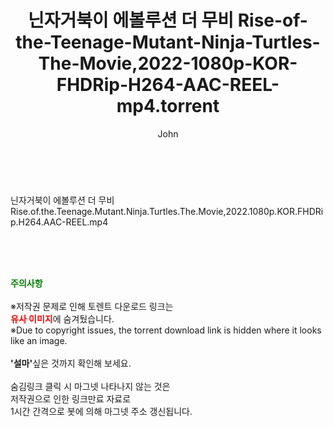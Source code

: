 ﻿---
layout: post
title:  "닌자거북이 에볼루션 더 무비 Rise-of-the-Teenage-Mutant-Ninja-Turtles-The-Movie,2022-1080p-KOR-FHDRip-H264-AAC-REEL-mp4.torrent"
author: John
categories: [ 애니메이션 ]
tags: [  ]
image:  
description: "닌자거북이 에볼루션 더 무비 Rise-of-the-Teenage-Mutant-Ninja-Turtles-The-Movie,2022-1080p-KOR-FHDRip-H264-AAC-REEL-mp4 torrent 정보 공유"
toc: true
toc_sticky: true
---

<br>
<div class="view-img">
<a class="view_image" href="https://torrentmobile60.com/bbs/view_image.php?fn=%2Fdata%2Ffile%2Fani%2F3735182707_gZDq5v9J_38260caf8e2ea55dc8e4e1cbcd06f4d534cc5024.jpg" target="_blank"><img alt="" class="img-tag" content="https://torrentmobile60.com/data/file/ani/3735182707_gZDq5v9J_38260caf8e2ea55dc8e4e1cbcd06f4d534cc5024.jpg" itemprop="image" src="https://torrentmobile60.com/data/file/ani/3735182707_gZDq5v9J_38260caf8e2ea55dc8e4e1cbcd06f4d534cc5024.jpg"/></a><a class="view_image" href="https://torrentmobile60.com/bbs/view_image.php?fn=%2Fdata%2Ffile%2Fani%2F3735182707_JBIt4eZN_eb783994eaccfc7184660f314da577cdd748b6fb.jpg" target="_blank"><img alt="" class="img-tag" content="https://torrentmobile60.com/data/file/ani/3735182707_JBIt4eZN_eb783994eaccfc7184660f314da577cdd748b6fb.jpg" itemprop="image" src="https://torrentmobile60.com/data/file/ani/3735182707_JBIt4eZN_eb783994eaccfc7184660f314da577cdd748b6fb.jpg"/></a></div><div class="view-content" itemprop="description">
<p>닌자거북이 에볼루션 더 무비 Rise.of.the.Teenage.Mutant.Ninja.Turtles.The.Movie,2022.1080p.KOR.FHDRip.H264.AAC-REEL.mp4<br/></p> </div>
    
<br><br><br>
<p data-ke-size="size16"><b><span style="color: green;">주의사항</span></b><br /><br />※저작권 문제로 인해 토렌트 다운로드 링크는<br /><b><span style="color: red;">유사 이미지</span></b>에 숨겨뒀습니다.<br />※Due to copyright issues, the torrent download link is hidden where it looks like an image.<br /><br /><b>'설마'</b>싶은 것까지 확인해 보세요.<br /><br />숨김링크 클릭 시 마그넷 나타나지 않는 것은<br />저작권으로 인한 링크만료 자료로<br />1시간 간격으로 봇에 의해 마그넷 주소 갱신됩니다.</p>
